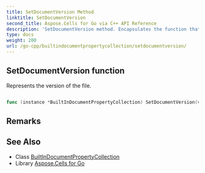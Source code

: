 ```yaml
---
title: SetDocumentVersion Method 
linktitle: SetDocumentVersion
second_title: Aspose.Cells for Go via C++ API Reference
description: 'SetDocumentVersion method. Encapsulates the function that represents setdocumentversion in Go.'
type: docs
weight: 200
url: /go-cpp/builtindocumentpropertycollection/setdocumentversion/
---
```


## SetDocumentVersion function

Represents the version of the file.

```go

func (instance *BuiltInDocumentPropertyCollection) SetDocumentVersion(value string)  error

```

## Remarks


## See Also

* Class [BuiltInDocumentPropertyCollection](../)
* Library [Aspose.Cells for Go](../../)
